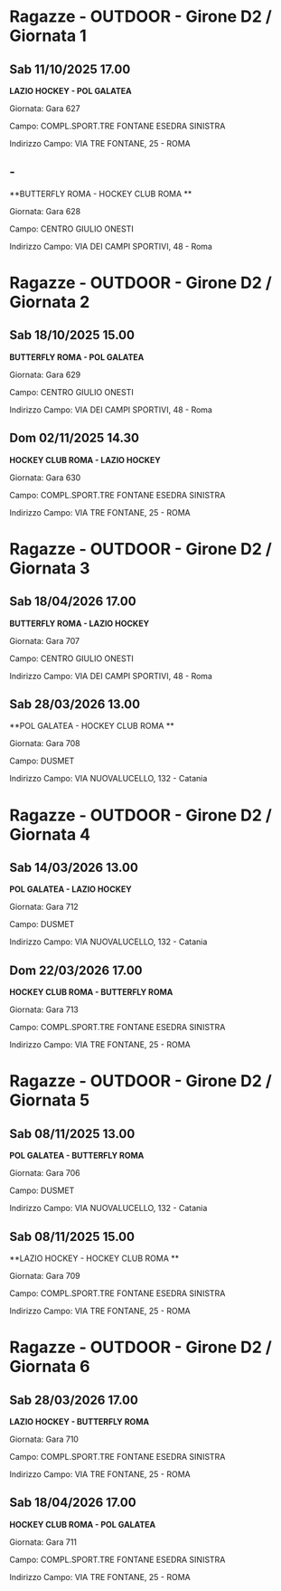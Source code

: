 # Ragazze - OUTDOOR  - Girone D2 / Giornata 1
## Sab 11/10/2025 17.00
**LAZIO HOCKEY - POL GALATEA**

Giornata: Gara 627

Campo: COMPL.SPORT.TRE FONTANE ESEDRA SINISTRA 

Indirizzo Campo:  VIA TRE FONTANE, 25 - ROMA



## -
**BUTTERFLY ROMA - HOCKEY CLUB ROMA **

Giornata: Gara 628

Campo: CENTRO GIULIO ONESTI 

Indirizzo Campo:  VIA DEI CAMPI SPORTIVI, 48 - Roma


# Ragazze - OUTDOOR  - Girone D2 / Giornata 2
## Sab 18/10/2025 15.00
**BUTTERFLY ROMA - POL GALATEA**

Giornata: Gara 629

Campo: CENTRO GIULIO ONESTI 

Indirizzo Campo:  VIA DEI CAMPI SPORTIVI, 48 - Roma



## Dom 02/11/2025 14.30
**HOCKEY CLUB ROMA  - LAZIO HOCKEY**

Giornata: Gara 630

Campo: COMPL.SPORT.TRE FONTANE ESEDRA SINISTRA 

Indirizzo Campo:  VIA TRE FONTANE, 25 - ROMA


# Ragazze - OUTDOOR  - Girone D2 / Giornata 3
## Sab 18/04/2026 17.00
**BUTTERFLY ROMA - LAZIO HOCKEY**

Giornata: Gara 707

Campo: CENTRO GIULIO ONESTI 

Indirizzo Campo:  VIA DEI CAMPI SPORTIVI, 48 - Roma



## Sab 28/03/2026 13.00
**POL GALATEA - HOCKEY CLUB ROMA **

Giornata: Gara 708

Campo: DUSMET 

Indirizzo Campo:  VIA NUOVALUCELLO, 132 - Catania


# Ragazze - OUTDOOR  - Girone D2 / Giornata 4
## Sab 14/03/2026 13.00
**POL GALATEA - LAZIO HOCKEY**

Giornata: Gara 712

Campo: DUSMET 

Indirizzo Campo:  VIA NUOVALUCELLO, 132 - Catania



## Dom 22/03/2026 17.00
**HOCKEY CLUB ROMA  - BUTTERFLY ROMA**

Giornata: Gara 713

Campo: COMPL.SPORT.TRE FONTANE ESEDRA SINISTRA 

Indirizzo Campo:  VIA TRE FONTANE, 25 - ROMA


# Ragazze - OUTDOOR  - Girone D2 / Giornata 5
## Sab 08/11/2025 13.00
**POL GALATEA - BUTTERFLY ROMA**

Giornata: Gara 706

Campo: DUSMET 

Indirizzo Campo:  VIA NUOVALUCELLO, 132 - Catania



## Sab 08/11/2025 15.00
**LAZIO HOCKEY - HOCKEY CLUB ROMA **

Giornata: Gara 709

Campo: COMPL.SPORT.TRE FONTANE ESEDRA SINISTRA 

Indirizzo Campo:  VIA TRE FONTANE, 25 - ROMA


# Ragazze - OUTDOOR  - Girone D2 / Giornata 6
## Sab 28/03/2026 17.00
**LAZIO HOCKEY - BUTTERFLY ROMA**

Giornata: Gara 710

Campo: COMPL.SPORT.TRE FONTANE ESEDRA SINISTRA 

Indirizzo Campo:  VIA TRE FONTANE, 25 - ROMA



## Sab 18/04/2026 17.00
**HOCKEY CLUB ROMA  - POL GALATEA**

Giornata: Gara 711

Campo: COMPL.SPORT.TRE FONTANE ESEDRA SINISTRA 

Indirizzo Campo:  VIA TRE FONTANE, 25 - ROMA


